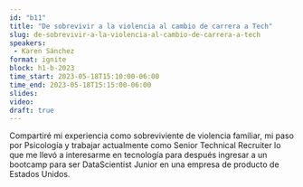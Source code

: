 ```yaml
---
id: "b11"
title: "De sobrevivir a la violencia al cambio de carrera a Tech"
slug: de-sobrevivir-a-la-violencia-al-cambio-de-carrera-a-tech
speakers:
 - Karen Sánchez
format: ignite
block: h1-b-2023
time_start: 2023-05-18T15:10:00-06:00
time_end: 2023-05-18T15:15:00-06:00
slides: 
video: 
draft: true
---
```


Compartiré mi experiencia como sobreviviente de violencia familiar, mi paso por Psicología y trabajar actualmente como Senior Technical Recruiter lo que me llevó a interesarme en tecnología para después ingresar a un bootcamp para ser DataScientist Junior en una empresa de producto de Estados Unidos.
